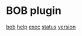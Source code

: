 # BOB plugin

[bob](bob.md)
[help](help.md)
[exec](exec.md)
[status](status.md)
[version](version.md)

<!--stackedit_data:
eyJoaXN0b3J5IjpbNjM3MjEzNTMxXX0=
-->